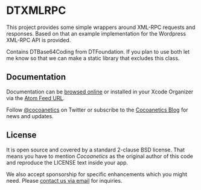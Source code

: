 DTXMLRPC
========

This project provides some simple wrappers around XML-RPC requests and responses. Based on that an example implementation for the Wordpress XML-RPC API is provided.

Contains DTBase64Coding from DTFoundation. If you plan to use both let me know so that we can make a static library that excludes this class.

Documentation
-------------

Documentation can be [browsed online](https://docs.cocoanetics.com/DTXMLRPC) or installed in your Xcode Organizer via the [Atom Feed URL](https://docs.cocoanetics.com/DTXMLRPC/DTXMLRPC.atom).

Follow [@cocoanetics](http://twitter.com/cocoanetics) on Twitter or subscribe to the [Cocoanetics Blog](http://www.cocoanetics.com) for news and updates.

License
-------

It is open source and covered by a standard 2-clause BSD license. That means you have to mention *Cocoanetics* as the original author of this code and reproduce the LICENSE text inside your app. 

We also accept sponsorship for specific enhancements which you might need. Please [contact us via email](mailto:oliver@cocoanetics.com?subject=DTXMLRPC) for inquiries.

